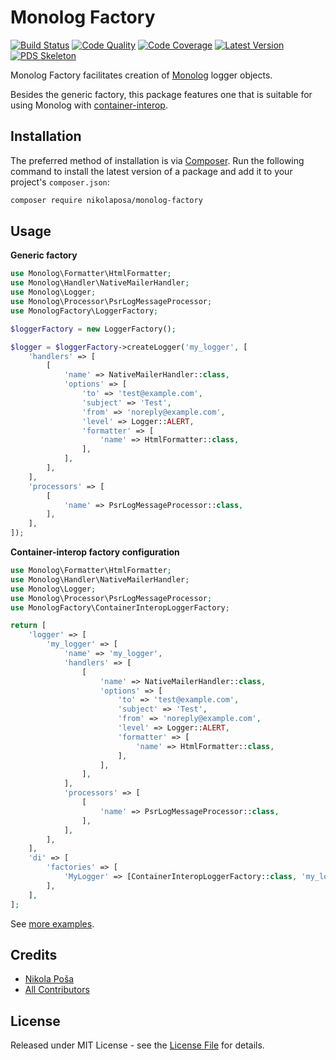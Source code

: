 # Monolog Factory

[![Build Status][ico-build]][link-build]
[![Code Quality][ico-code-quality]][link-code-quality]
[![Code Coverage][ico-code-coverage]][link-code-coverage]
[![Latest Version][ico-version]][link-packagist]
[![PDS Skeleton][ico-pds]][link-pds]

Monolog Factory facilitates creation of [Monolog][link-monolog] logger objects.

Besides the generic factory, this package features one that is suitable for using Monolog with [container-interop][link-container-interop].

## Installation

The preferred method of installation is via [Composer](http://getcomposer.org/). Run the following command to install the latest version of a package and add it to your project's `composer.json`:

```bash
composer require nikolaposa/monolog-factory
```

## Usage

**Generic factory**

``` php
use Monolog\Formatter\HtmlFormatter;
use Monolog\Handler\NativeMailerHandler;
use Monolog\Logger;
use Monolog\Processor\PsrLogMessageProcessor;
use MonologFactory\LoggerFactory;

$loggerFactory = new LoggerFactory();

$logger = $loggerFactory->createLogger('my_logger', [
    'handlers' => [
        [
            'name' => NativeMailerHandler::class,
            'options' => [
                'to' => 'test@example.com',
                'subject' => 'Test',
                'from' => 'noreply@example.com',
                'level' => Logger::ALERT,
                'formatter' => [
                    'name' => HtmlFormatter::class,
                ],
            ],
        ],
    ],
    'processors' => [
        [
            'name' => PsrLogMessageProcessor::class,
        ],
    ],
]);
```

**Container-interop factory configuration**

```php
use Monolog\Formatter\HtmlFormatter;
use Monolog\Handler\NativeMailerHandler;
use Monolog\Logger;
use Monolog\Processor\PsrLogMessageProcessor;
use MonologFactory\ContainerInteropLoggerFactory;

return [
    'logger' => [
        'my_logger' => [
            'name' => 'my_logger',
            'handlers' => [
                [
                    'name' => NativeMailerHandler::class,
                    'options' => [
                        'to' => 'test@example.com',
                        'subject' => 'Test',
                        'from' => 'noreply@example.com',
                        'level' => Logger::ALERT,
                        'formatter' => [
                            'name' => HtmlFormatter::class,
                        ],
                    ],
                ],
            ],
            'processors' => [
                [
                    'name' => PsrLogMessageProcessor::class,
                ],
            ],
        ],
    ],
    'di' => [
        'factories' => [
            'MyLogger' => [ContainerInteropLoggerFactory::class, 'my_logger'],
        ],
    ],
];
```

See [more examples][link-examples].

## Credits

- [Nikola Poša][link-author]
- [All Contributors][link-contributors]

## License

Released under MIT License - see the [License File](LICENSE) for details.


[ico-version]: https://img.shields.io/packagist/v/nikolaposa/monolog-factory.svg
[ico-build]: https://travis-ci.org/nikolaposa/monolog-factory.svg?branch=master
[ico-code-coverage]: https://img.shields.io/scrutinizer/coverage/g/nikolaposa/monolog-factory.svg
[ico-code-quality]: https://img.shields.io/scrutinizer/g/nikolaposa/monolog-factory.svg
[ico-pds]: https://img.shields.io/badge/pds-skeleton-blue.svg

[link-monolog]: https://github.com/Seldaek/monolog
[link-container-interop]: https://github.com/container-interop/container-interop
[link-examples]: examples
[link-packagist]: https://packagist.org/packages/nikolaposa/monolog-factory
[link-build]: https://travis-ci.org/nikolaposa/monolog-factory
[link-code-coverage]: https://scrutinizer-ci.com/g/nikolaposa/monolog-factory/code-structure
[link-code-quality]: https://scrutinizer-ci.com/g/nikolaposa/monolog-factory
[link-pds]: https://github.com/php-pds/skeleton
[link-author]: https://github.com/nikolaposa
[link-contributors]: ../../contributors
